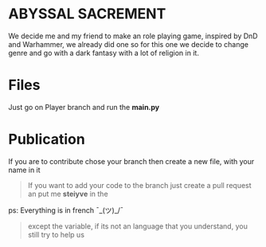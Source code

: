 # ABYSSAL SACREMENT 

We decide me and my friend to make an role playing game, inspired by DnD and Warhammer, we already did one so for this one we decide to change genre and go with a dark fantasy with a lot of religion in it.



# Files

Just go on Player branch and run the **main.py** 

# Publication

If you are to contribute chose your branch then create a new file, with your name in it

> If you want to add your code to the branch just create a pull request an put me **steiyve** in the 

ps: Everything is in french ¯\_(ツ)_/¯
>except the variable, if its not an language that you understand, you still try to help us
